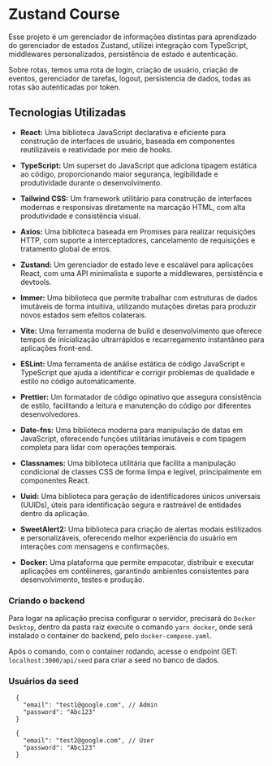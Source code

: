 # Zustand Course

Esse projeto é um gerenciador de informações distintas para aprendizado do gerenciador de estados Zustand, utilizei integração com TypeScript, middlewares personalizados, persistência de estado e autenticação.

Sobre rotas, temos uma rota de login, criação de usuário, criação de eventos, gerenciador de tarefas, logout, persistencia de dados, todas as rotas são autenticadas por token.

## Tecnologias Utilizadas

- **React:** Uma biblioteca JavaScript declarativa e eficiente para construção de interfaces de usuário, baseada em componentes reutilizáveis e reatividade por meio de hooks.

- **TypeScript:** Um superset do JavaScript que adiciona tipagem estática ao código, proporcionando maior segurança, legibilidade e produtividade durante o desenvolvimento.

- **Tailwind CSS:** Um framework utilitário para construção de interfaces modernas e responsivas diretamente na marcação HTML, com alta produtividade e consistência visual.

- **Axios:** Uma biblioteca baseada em Promises para realizar requisições HTTP, com suporte a interceptadores, cancelamento de requisições e tratamento global de erros.

- **Zustand:** Um gerenciador de estado leve e escalável para aplicações React, com uma API minimalista e suporte a middlewares, persistência e devtools.

- **Immer:** Uma biblioteca que permite trabalhar com estruturas de dados imutáveis de forma intuitiva, utilizando mutações diretas para produzir novos estados sem efeitos colaterais.

- **Vite:** Uma ferramenta moderna de build e desenvolvimento que oferece tempos de inicialização ultrarrápidos e recarregamento instantâneo para aplicações front-end.

- **ESLint:** Uma ferramenta de análise estática de código JavaScript e TypeScript que ajuda a identificar e corrigir problemas de qualidade e estilo no código automaticamente.

- **Prettier:** Um formatador de código opinativo que assegura consistência de estilo, facilitando a leitura e manutenção do código por diferentes desenvolvedores.

- **Date-fns:** Uma biblioteca moderna para manipulação de datas em JavaScript, oferecendo funções utilitárias imutáveis e com tipagem completa para lidar com operações temporais.

- **Classnames:** Uma biblioteca utilitária que facilita a manipulação condicional de classes CSS de forma limpa e legível, principalmente em componentes React.

- **Uuid:** Uma biblioteca para geração de identificadores únicos universais (UUIDs), úteis para identificação segura e rastreável de entidades dentro da aplicação.

- **SweetAlert2:** Uma biblioteca para criação de alertas modais estilizados e personalizáveis, oferecendo melhor experiência do usuário em interações com mensagens e confirmações.

- **Docker:** Uma plataforma que permite empacotar, distribuir e executar aplicações em contêineres, garantindo ambientes consistentes para desenvolvimento, testes e produção.


### Criando o backend
Para logar na aplicação precisa configurar o servidor, precisará do `Docker Desktop`, dentro da pasta raiz execute o comando `yarn docker`, onde será instalado o container do backend, pelo `docker-compose.yaml`.

Após o comando, com o container rodando, acesse o endpoint GET: `localhost:3000/api/seed` para criar a seed no banco de dados.

### Usuários da seed 
````
  {
    "email": "test1@google.com", // Admin
    "password": "Abc123"
  }
````

```
  {
    "email": "test2@google.com", // User
    "password": "Abc123"
  }
```

